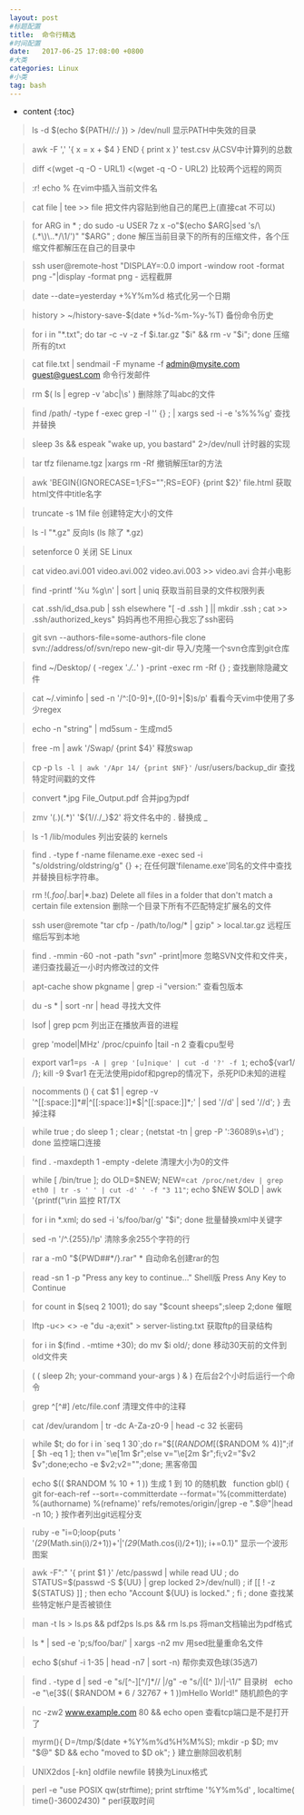 ```yaml
---
layout: post
#标题配置
title:  命令行精选
#时间配置
date:   2017-06-25 17:08:00 +0800
#大类
categories: Linux
#小类
tag: bash
---
```


* content
{:toc}


> ls -d $(echo ${PATH//:/ }) > /dev/null 显示PATH中失效的目录 ​​​​

> awk -F ',' '{ x = x + $4 } END { print x }' test.csv 从CSV中计算列的总数

> diff <(wget -q -O - URL1) <(wget -q -O - URL2) 比较两个远程的网页 ​​​​

> :r! echo % 在vim中插入当前文件名

> cat file | tee >> file 把文件内容贴到他自己的尾巴上(直接cat 不可以)

> for ARG in * ; do sudo -u USER 7z x -o"$(echo $ARG|sed 's/\(.*\)\..*/\1/')" 
"$ARG" ; done 解压当前目录下的所有的压缩文件，各个压缩文件都解压在自己的目录中

> ssh user@remote-host "DISPLAY=:0.0 import -window root -format png -"|display 
-format png - 远程截屏 

> date --date=yesterday +%Y%m%d 格式化另一个日期 ​​​​

> history > ~/history-save-$(date +%d-%m-%y-%T) 备份命令历史

> for i in "*.txt"; do tar -c -v -z -f $i.tar.gz "$i" && rm -v "$i"; done 压缩所有的txt

>cat file.txt | sendmail -F myname -f admin@mysite.com guest@guest.com 命令行发邮件 

> rm $( ls | egrep -v 'abc|\s' ) 删除除了叫abc的文件 ​​​​

> find /path/ -type f -exec grep -l '<string of text>' {} \; | xargs sed -i -e 's%<string of text>%<new text string>%g' 查找并替换 ​​​​

> sleep 3s && espeak "wake up, you bastard" 2>/dev/null 计时器的实现

> tar tfz filename.tgz |xargs rm -Rf 撤销解压tar的方法 ​​​​

> awk 'BEGIN{IGNORECASE=1;FS="<title>|</title>";RS=EOF} {print $2}' file.html 获取html文件中title名字 ​​​​

> truncate -s 1M file 创建特定大小的文件 ​​​​

> ls -I "*.gz" 反向ls (ls 除了 *.gz) ​​​​

> setenforce 0 关闭 SE Linux ​​​​

> cat video.avi.001 video.avi.002 video.avi.003 >> video.avi 合并小电影 ​​​​

> find -printf '%u %g\n' | sort | uniq 获取当前目录的文件权限列表 ​​​​

> cat .ssh/id_dsa.pub | ssh elsewhere "[ -d .ssh ] || mkdir .ssh ; cat >> .ssh/authorized_keys" 妈妈再也不用担心我忘了ssh密码 ​​​​

> git svn --authors-file=some-authors-file clone svn://address/of/svn/repo new-git-dir 导入/克隆一个svn仓库到git仓库 ​​​​

> find ~/Desktop/ \( -regex '.*/\..*' \) -print -exec rm -Rf {} \; 查找删除隐藏文件 ​​​​

> cat ~/.viminfo  | sed -n '/^:[0-9]\+,\([0-9]\+\|\$\)s/p' 看看今天vim中使用了多少regex ​​​​

> echo -n "string" | md5sum - 生成md5 ​​​​

> free -m | awk '/Swap/ {print $4}' 释放swap

> cp -p `ls -l | awk '/Apr 14/ {print $NF}'` /usr/users/backup_dir 查找特定时间戳的文件 ​​​​ 

> convert *.jpg File_Output.pdf 合并jpg为pdf 

> zmv '(*.*)(.*)' '${1//./_}$2' 将文件名中的 . 替换成 _ 

> ls -1 /lib/modules 列出安装的 kernels ​​​​

> find . -type f -name filename.exe -exec sed -i "s/oldstring/oldstring/g" {} +; 在任何跟'filename.exe'同名的文件中查找并替换目标字符串。

> rm !(*.foo|*.bar|*.baz) Delete all files in a folder that don't match a 
certain file extension
删除一个目录下所有不匹配特定扩展名的文件 ​​​​

> ssh user@remote "tar cfp - /path/to/log/* | gzip" > local.tar.gz 远程压缩后写到本地 ​​​​

> find . -mmin -60 -not -path "*svn*" -print|more 忽略SVN文件和文件夹，递归查找最近一小时内修改过的文件 ​​​​

> apt-cache show pkgname | grep -i "version:" 查看包版本 ​​​​

> du -s * | sort -nr | head 寻找大文件 ​​​​

> lsof | grep pcm 列出正在播放声音的进程 ​​​​

> grep 'model\|MHz' /proc/cpuinfo  |tail -n 2 查看cpu型号 ​​​​

> export var1=`ps -A | grep '[u]nique' | cut -d '?' -f 1`; echo${var1/ /}; kill -9 $var1 在无法使用pidof和pgrep的情况下，杀死PID未知的进程

> nocomments () { cat $1 | egrep -v '^[[:space:]]*#|^[[:space:]]*$|^[[:space:]]*;' | sed '/<!--.*-->/d' | sed '/<!--/,/-->/d'; } 去掉注释 ​​​​

> while true ; do  sleep 1 ; clear ;  (netstat -tn | grep -P ':36089\s+\d') ;  done 监控端口连接 ​​​​

> find . -maxdepth 1 -empty -delete 清理大小为0的文件 ​​​​

> while [ /bin/true ]; do OLD=$NEW; NEW=`cat /proc/net/dev | grep eth0 | tr -s ' ' | cut -d' ' -f "3 11"`; echo $NEW $OLD | awk '{printf("\rin 监控 RT/TX ​​​​

> for i in *.xml; do sed -i 's/foo/bar/g' "$i"; done 批量替换xml中关键字

> sed -n '/^.\{255\}/!p' 清除多余255个字符的行 

> rar a -m0 "${PWD##*/}.rar" * 自动命名创建rar的包 ​​​​

> read -sn 1 -p "Press any key to continue..." Shell版 Press Any Key to Continue

> for count in $(seq 2 1001); do say "$count sheeps";sleep 2;done 催眠 

> lftp -u<<credentials>> <<server>> -e "du -a;exit" > server-listing.txt 获取ftp的目录结构 ​​​​

> for i in $(find . -mtime +30); do mv $i old/; done 移动30天前的文件到old文件夹

> ( ( sleep 2h; your-command your-args ) & ) 在后台2个小时后运行一个命令 

> grep ^[^#] /etc/file.conf 清理文件中的注释 

> cat /dev/urandom | tr -dc A-Za-z0-9 | head -c 32 长密码

> while $t; do for i in `seq 1 30`;do r="$[($RANDOM % 2)]";h="$[($RANDOM % 4)]";if [ $h -eq 1 ]; then v="\e[1m $r";else v="\e[2m $r";fi;v2="$v2 $v";done;echo -e $v2;v2="";done; 黑客帝国 ​​​​

> echo $(( $RANDOM % 10 + 1 )) 生成 1 到 10 的随机数 ​​​​
​​​​
> function gbl() { git for-each-ref --sort=-committerdate --format='%(committerdate) %(authorname) %(refname)' refs/remotes/origin/|grep -e ".$@"|head -n 10; } 按作者列出git远程分支

> ruby -e "i=0;loop{puts ' '*(29*(Math.sin(i)/2+1))+'|'*(29*(Math.cos(i)/2+1)); i+=0.1}" 显示一个波形图案 ​​​​

> awk -F":" '{ print $1 }' /etc/passwd | while read UU ; do STATUS=$(passwd -S ${UU} | grep locked 2>/dev/null) ; if [[ ! -z ${STATUS} ]] ; then echo "Account ${UU} is locked." ; fi ; done 查找某些特定帐户是否被锁住 ​​​​

> man -t ls > ls.ps && pdf2ps ls.ps && rm ls.ps 将man文档输出为pdf格式 ​​​​

> ls * | sed -e 'p;s/foo/bar/' | xargs -n2 mv 用sed批量重命名文件 ​​​​

> echo $(shuf -i 1-35 | head -n7 | sort -n) 帮你卖双色球(35选7) ​​​​

> find . -type d | sed -e "s/[^-][^\/]*\//  |/g" -e "s/|\([^ ]\)/|-\1/" 目录树 ​​​​
​​​​
> echo -e "\e[3$(( $RANDOM * 6 / 32767 + 1 ))mHello World!" 随机颜色的字

> nc -zw2 www.example.com 80 && echo open 查看tcp端口是不是打开了 ​​​​

> myrm(){ D=/tmp/$(date +%Y%m%d%H%M%S); mkdir -p $D; mv "$@" $D && echo "moved to $D ok"; }  建立删除回收机制

> UNIX2dos [-kn] oldfile newfile  转换为Linux格式

> perl -e "use POSIX qw(strftime); print strftime '%Y%m%d' , localtime( time()-3600*24*30) "  perl获取时间